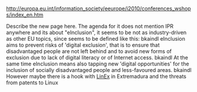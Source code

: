 <http://europa.eu.int/information_society/eeurope/i2010/conferences_wshops/index_en.htm>

Describe the new page here. The agenda for it does not mention IPR
anywhere and its about \"eInclusion\", it seems to be not as
industry-driven as other EU topics, since seems to be defined like this:
bkaindl eInclusion aims to prevent risks of \'digital exclusion\', that
is to ensure that disadvantaged people are not left behind and to avoid
new forms of exclusion due to lack of digital literacy or of Internet
access. bkaindl At the same time eInclusion means also tapping new
\'digital opportunities\' for the inclusion of socially disadvantaged
people and less-favoured areas. bkaindl However maybe there is a hook
with [LinEx](LinEx "wikilink") in Extremadura and the threats from
patents to Linux

